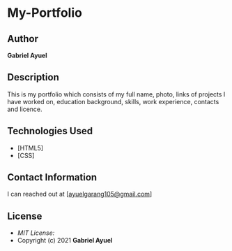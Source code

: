 # My-Portfolio
## Author
**Gabriel Ayuel**
## Description
This is my portfolio which consists of my full name, photo, links of projects I have worked on, education background, skills, work experience, contacts and licence.

## Technologies Used
* [HTML5]
* [CSS]
## Contact Information
I can reached out at [ayuelgarang105@gmail.com] 
## License
* *MIT License:*
* Copyright (c) 2021 **Gabriel Ayuel**